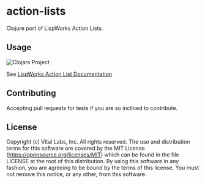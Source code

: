 # action-lists

Clojure port of LispWorks Action Lists.
   
## Usage

![Clojars Project](https://img.shields.io/clojars/v/action-lists.svg)

See [LispWorks Action List Documentation](http://www.lispworks.com/documentation/lw70/LW/html/lw-49.htm)

## Contributing

Accepting pull requests for tests if you are so inclined to contribute.

## License

Copyright (c) Vital Labs, Inc. All rights reserved. The use and
distribution terms for this software are covered by the MIT
License (https://opensource.org/licenses/MIT) which can be found
in the file LICENSE at the root of this distribution.
By using this software in any fashion, you are agreeing to be
bound by the terms of this license.  You must not remove this notice,
or any other, from this software.